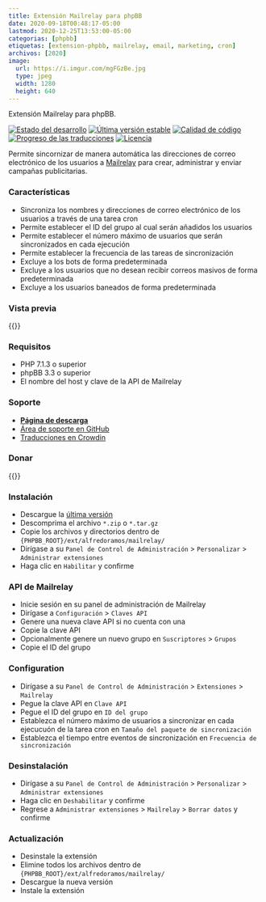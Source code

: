 ```yaml
---
title: Extensión Mailrelay para phpBB
date: 2020-09-18T00:48:17-05:00
lastmod: 2020-12-25T13:53:00-05:00
categorias: [phpbb]
etiquetas: [extension-phpbb, mailrelay, email, marketing, cron]
archivos: [2020]
image:
  url: https://i.imgur.com/mgFGzBe.jpg
  type: jpeg
  width: 1280
  height: 640
---
```

Extensión Mailrelay para phpBB.

[![Estado del desarrollo](https://img.shields.io/github/workflow/status/AlfredoRamos/phpbb-ext-mailrelay/GitHub%20Actions%20CI?style=flat-square)](https://github.com/AlfredoRamos/phpbb-ext-mailrelay/actions)
[![Última versión estable](https://img.shields.io/github/tag/AlfredoRamos/phpbb-ext-mailrelay.svg?label=stable&style=flat-square)](https://github.com/AlfredoRamos/phpbb-ext-mailrelay/releases)
[![Calidad de código](https://img.shields.io/codacy/grade/4f32454baf88449b864091d05c1a14c5.svg?style=flat-square)](https://app.codacy.com/gh/AlfredoRamos/phpbb-ext-mailrelay/dashboard)
[![Progreso de las traducciones](https://badges.crowdin.net/phpbb-ext-mailrelay/localized.svg)](https://crowdin.com/project/phpbb-ext-mailrelay)
[![Licencia](https://img.shields.io/github/license/AlfredoRamos/phpbb-ext-mailrelay.svg?style=flat-square)](https://raw.githubusercontent.com/AlfredoRamos/phpbb-ext-mailrelay/master/license.txt)

Permite sincornizar de manera automática las direcciones de correo electrónico de los usuarios a [Mailrelay](https://mailrelay.com/) para crear, administrar y enviar campañas publicitarias.

<!--more-->
### Características

- Sincroniza los nombres y direcciones de correo electrónico de los usuarios a través de una tarea cron
- Permite establecer el ID del grupo al cual serán añadidos los usuarios
- Permite establecer el número máximo de usuarios que serán sincronizados en cada ejecución
- Permite establecer la frecuencia de las tareas de sincronización
- Excluye a los bots de forma predeterminada
- Excluye a los usuarios que no desean recibir correos masivos de forma predeterminada
- Excluye a los usuarios baneados de forma predeterminada

### Vista previa

{{<preview src="https://i.imgur.com/kkI1Z75.png" alt="Ajustes del PCA de Mailrelay" imgclass="img-fluid d-block mx-auto mb-3">}}

### Requisitos

- PHP 7.1.3 o superior
- phpBB 3.3 o superior
- El nombre del host y clave de la API de Mailrelay

### Soporte

- [**Página de descarga**](https://github.com/AlfredoRamos/phpbb-ext-mailrelay/releases)
- [Área de soporte en GitHub](https://github.com/AlfredoRamos/phpbb-ext-mailrelay/issues)
- [Traducciones en Crowdin](https://crowdin.com/project/phpbb-ext-mailrelay)

### Donar

{{<donate>}}

### Instalación

- Descargue la [última versión](https://github.com/AlfredoRamos/phpbb-ext-mailrelay/releases)
- Descomprima el archivo `*.zip` o `*.tar.gz`
- Copie los archivos y directorios dentro de `{PHPBB_ROOT}/ext/alfredoramos/mailrelay/`
- Dirígase a su `Panel de Control de Administración` > `Personalizar` > `Administrar extensiones`
- Haga clic en `Habilitar` y confirme

### API de Mailrelay

- Inicie sesión en su panel de administración de Mailrelay
- Dirígase a `Configuración` > `Claves API`
- Genere una nueva clave API si no cuenta con una
- Copie la clave API
- Opcionalmente genere un nuevo grupo en `Suscriptores` > `Grupos`
- Copie el ID del grupo

### Configuration

- Dirígase a su `Panel de Control de Administración` > `Extensiones` > `Mailrelay`
- Pegue la clave API en `Clave API`
- Pegue el ID del grupo en `ID del grupo`
- Establezca el número máximo de usuarios a sincronizar en cada ejecucuón de la tarea cron en `Tamaño del paquete de sincronización`
- Establezca el tiempo entre eventos de sincronización en `Frecuencia de sincronización`

### Desinstalación

- Dirígase a su `Panel de Control de Administración` > `Personalizar` > `Administrar extensiones`
- Haga clic en `Deshabilitar` y confirme
- Regrese a `Administrar extensiones` > `Mailrelay` > `Borrar datos` y confirme

### Actualización

- Desinstale la extensión
- Elimine todos los archivos dentro de `{PHPBB_ROOT}/ext/alfredoramos/mailrelay/`
- Descargue la nueva versión
- Instale la extensión
